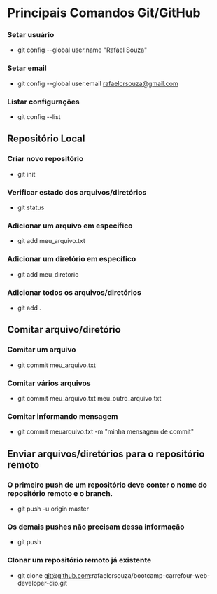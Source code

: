 # Principais Comandos Git/GitHub

### Setar usuário
 - git config --global user.name "Rafael Souza"

### Setar email
 - git config --global user.email rafaelcrsouza@gmail.com

### Listar configurações
 - git config --list

## Repositório Local

### Criar novo repositório
 - git init

### Verificar estado dos arquivos/diretórios
 - git status

### Adicionar um arquivo em específico
 - git add meu_arquivo.txt

### Adicionar um diretório em específico
 - git add meu_diretorio

### Adicionar todos os arquivos/diretórios
 - git add .

## Comitar arquivo/diretório

### Comitar um arquivo
 - git commit meu_arquivo.txt

### Comitar vários arquivos
 - git commit meu_arquivo.txt meu_outro_arquivo.txt

### Comitar informando mensagem
 - git commit meuarquivo.txt -m "minha mensagem de commit"

## Enviar arquivos/diretórios para o repositório remoto

### O primeiro push de um repositório deve conter o nome do repositório remoto e o branch.
 - git push -u origin master

### Os demais pushes não precisam dessa informação
 - git push

### Clonar um repositório remoto já existente
 - git clone git@github.com:rafaelcrsouza/bootcamp-carrefour-web-developer-dio.git